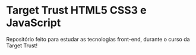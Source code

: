 # Target Trust HTML5 CSS3 e JavaScript
 Repositório feito para estudar as tecnologias front-end, durante o curso da Target Trust!
